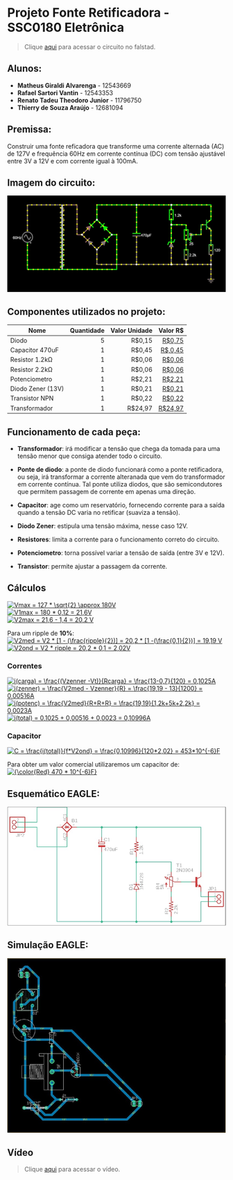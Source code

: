 # Projeto Fonte Retificadora - SSC0180 Eletrônica 

> Clique [aqui](https://tinyurl.com/yfvuvstu) para acessar o circuito no falstad.

## Alunos:
*  **Matheus Giraldi Alvarenga** - 12543669
*  **Rafael Sartori Vantin** - 12543353
*  **Renato Tadeu Theodoro Junior** - 11796750
*  **Thierry de Souza Araújo** - 12681094


## Premissa:

Construir uma fonte reficadora que transforme uma corrente alternada (AC) de 127V e frequência 60Hz em corrente contínua (DC) com tensão ajustável entre 3V a 12V e com corrente igual à 100mA.

## Imagem do circuito:
![Falstad](img/circuito1.jpg)

## Componentes utilizados no projeto:

| Nome               | Quantidade | Valor Unidade | Valor R$ |
| ------------------ |-----------:| -------------:|---------:|
| Diodo              |          5 |        R$0,15 |   [R$0,75](https://www.baudaeletronica.com.br/diodo-1n4001.html?gclid=CjwKCAjwruSHBhAtEiwA_qCppsxkXFUC2Sy_gQdO0vh9f5p9KMD9ftG8ABoKyA15loVwlxWXfckyuBoCdT8QAvD_BwE) |
| Capacitor 470uF    |          1 |        R$0,45 |   [R$,0,45](https://www.baudaeletronica.com.br/capacitor-eletrolitico-470uf-25v.html) |
| Resistor 1.2kΩ     |          1 |        R$0,06 |   [R$0,06](https://www.baudaeletronica.com.br/resistor-1k2-5-1-4w.html?gclid=CjwKCAjwuvmHBhAxEiwAWAYj-JMxW1_w48xKTgLMsiLjybvp2md3GyukdLlqMQBGYN4TzrQlwvzL3RoCTYkQAvD_BwE) |
| Resistor 2.2kΩ     |          1 |        R$0,06 |   [R$0,06](https://www.baudaeletronica.com.br/resistor-2k2-5-1-4w.html?gclid=CjwKCAjwuvmHBhAxEiwAWAYj-HKgVRUoRfebU47qAxI0ci21BxgJWxEbIEHtERoLqJK7TPMF5tKNixoCJfcQAvD_BwE) |
| Potenciometro      |          1 |        R$2,21 |   [R$2,21](https://www.baudaeletronica.com.br/potenciometro-linear-de-5k-5000.html) |
| Diodo Zener (13V)  |          1 |        R$0,21 |   [R$0,21](https://www.baudaeletronica.com.br/diodo-zener-1n4743-13v-1w.html?gclid=CjwKCAjwuvmHBhAxEiwAWAYj-PsVqE9h-xFWbgh-humbM1tzDFbCvfsfjGAQCCMh2e5EPu7xwdN7ARoC6S0QAvD_BwE) |
| Transistor NPN     |          1 |        R$0,22 |   [R$0,22](https://www.baudaeletronica.com.br/transistor-npn-bc337.html) |
| Transformador      |          1 |        R$24,97|   [R$24,97](https://www.baudaeletronica.com.br/transformador-trafo-12v-12v-200ma-110-220vac.html) |

## Funcionamento de cada peça:

* **Transformador**: irá modificar a tensão que chega da tomada para uma tensão menor que consiga atender todo o circuito.
 
* **Ponte de diodo**: a ponte de diodo funcionará como a ponte retificadora, ou seja, irá transformar a corrente alteranada que vem do transformador em corrente contínua. Tal ponte utiliza diodos, que são semicondutores que permitem passagem de corrente em apenas uma direção.  

* **Capacitor**: age como um reservatório, fornecendo corrente para a saída quando a tensão DC varia no retificar (suaviza a tensão).

* **Diodo Zener**: estipula uma tensão máxima, nesse caso 12V.

* **Resistores**: limita a corrente para o funcionamento correto do circuito.

* **Potenciometro**: torna possível variar a tensão de saída (entre 3V e 12V).

* **Transistor**: permite ajustar a passagem da corrente.

## Cálculos
<a href="https://www.codecogs.com/eqnedit.php?latex=Vmax&space;=&space;127&space;*&space;\sqrt{2}&space;\approx&space;180V" target="_blank"><img src="https://latex.codecogs.com/gif.latex?Vmax&space;=&space;127&space;*&space;\sqrt{2}&space;\approx&space;180V" title="Vmax = 127 * \sqrt{2} \approx 180V" /></a>  
<a href="https://www.codecogs.com/eqnedit.php?latex=V1max&space;=&space;180&space;*&space;0,12&space;=&space;21,6V" target="_blank"><img src="https://latex.codecogs.com/gif.latex?V1max&space;=&space;180&space;*&space;0,12&space;=&space;21,6V" title="V1max = 180 * 0,12 = 21,6V" /></a>   
<a href="https://www.codecogs.com/eqnedit.php?latex=V2max&space;=&space;21,6&space;-&space;1,4&space;=&space;20,2&space;V" target="_blank"><img src="https://latex.codecogs.com/gif.latex?V2max&space;=&space;21,6&space;-&space;1,4&space;=&space;20,2&space;V" title="V2max = 21,6 - 1,4 = 20,2 V" /></a>
   
Para um ripple de **10%**:   
<a href="https://www.codecogs.com/eqnedit.php?latex=V2med&space;=&space;V2&space;*&space;[1&space;-&space;(\frac{ripple}{2})]&space;=&space;20,2&space;*&space;[1&space;-(\frac{0,1}{2})]&space;=&space;19,19&space;V" target="_blank"><img src="https://latex.codecogs.com/gif.latex?V2med&space;=&space;V2&space;*&space;[1&space;-&space;(\frac{ripple}{2})]&space;=&space;20,2&space;*&space;[1&space;-(\frac{0,1}{2})]&space;=&space;19,19&space;V" title="V2med = V2 * [1 - (\frac{ripple}{2})] = 20,2 * [1 -(\frac{0,1}{2})] = 19,19 V" /></a>   
<a href="https://www.codecogs.com/eqnedit.php?latex=V2ond&space;=&space;V2&space;*&space;ripple&space;=&space;20,2&space;*&space;0,1&space;=&space;2,02V" target="_blank"><img src="https://latex.codecogs.com/gif.latex?V2ond&space;=&space;V2&space;*&space;ripple&space;=&space;20,2&space;*&space;0,1&space;=&space;2,02V" title="V2ond = V2 * ripple = 20,2 * 0,1 = 2,02V" /></a>
 
 
 ### Correntes
 <a href="https://www.codecogs.com/eqnedit.php?latex=i(carga)&space;=&space;\frac{(Vzenner&space;-Vt)}{Rcarga}&space;=&space;\frac{13-0,7}{120}&space;=&space;0,1025A" target="_blank"><img src="https://latex.codecogs.com/gif.latex?i(carga)&space;=&space;\frac{(Vzenner&space;-Vt)}{Rcarga}&space;=&space;\frac{13-0,7}{120}&space;=&space;0,1025A" title="i(carga) = \frac{(Vzenner -Vt)}{Rcarga} = \frac{13-0,7}{120} = 0,1025A" /></a>   
 <a href="https://www.codecogs.com/eqnedit.php?latex=i(zenner)&space;=&space;\frac{V2med&space;-&space;Vzenner}{R}&space;=&space;\frac{19,19&space;-&space;13}{1200}&space;=&space;0,00516A" target="_blank"><img src="https://latex.codecogs.com/gif.latex?i(zenner)&space;=&space;\frac{V2med&space;-&space;Vzenner}{R}&space;=&space;\frac{19,19&space;-&space;13}{1200}&space;=&space;0,00516A" title="i(zenner) = \frac{V2med - Vzenner}{R} = \frac{19,19 - 13}{1200} = 0,00516A" /></a>  
 <a href="https://www.codecogs.com/eqnedit.php?latex=i(potenc)&space;=&space;\frac{V2med}{R&plus;R&plus;R}&space;=&space;\frac{19,19}{1,2k&plus;5k&plus;2,2k}&space;=&space;0,0023A" target="_blank"><img src="https://latex.codecogs.com/gif.latex?i(potenc)&space;=&space;\frac{V2med}{R&plus;R&plus;R}&space;=&space;\frac{19,19}{1,2k&plus;5k&plus;2,2k}&space;=&space;0,0023A" title="i(potenc) = \frac{V2med}{R+R+R} = \frac{19,19}{1,2k+5k+2,2k} = 0,0023A" /></a>  
 <a href="https://www.codecogs.com/eqnedit.php?latex=i(total)&space;=&space;0,1025&space;&plus;&space;0,00516&space;&plus;&space;0,0023&space;=&space;0,10996A" target="_blank"><img src="https://latex.codecogs.com/gif.latex?i(total)&space;=&space;0,1025&space;&plus;&space;0,00516&space;&plus;&space;0,0023&space;=&space;0,10996A" title="i(total) = 0,1025 + 0,00516 + 0,0023 = 0,10996A" /></a>  
 
 ### Capacitor
 
 <a href="https://www.codecogs.com/eqnedit.php?latex=C&space;=&space;\frac{i(total)}{2*f*V2ond}&space;=&space;\frac{0,10996}{120*2,02}&space;=&space;453*10^{-6}F" target="_blank"><img src="https://latex.codecogs.com/gif.latex?C&space;=&space;\frac{i(total)}{2*f*V2ond}&space;=&space;\frac{0,10996}{120*2,02}&space;=&space;453*10^{-6}F" title="C = \frac{i(total)}{f*V2ond} = \frac{0,10996}{120*2,02} = 453*10^{-6}F" /></a>
 
 Para obter um valor comercial utilizaremos um capacitor de:
 <a href="https://www.codecogs.com/eqnedit.php?latex={\color{Red}&space;470&space;*&space;10^{-6}F}" target="_blank"><img src="https://latex.codecogs.com/gif.latex?{\color{Red}&space;470&space;*&space;10^{-6}F}" title="{\color{Red} 470 * 10^{-6}F}" /></a>
 


## Esquemático EAGLE:
![Esquemático](img/esquematico.jpeg)

## Simulação EAGLE:
![Simulação](img/pcb.jpeg)


## Vídeo
> Clique [aqui](https://www.youtube.com/watch?v=U3tEcan6B5I) para acessar o vídeo.
